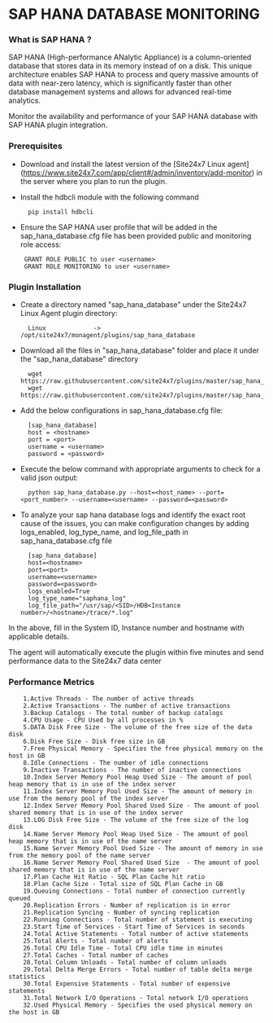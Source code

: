 # SAP HANA DATABASE MONITORING


### What is SAP HANA ?

SAP HANA (High-performance ANalytic Appliance) is a column-oriented database that stores data in its memory instead of on a disk. This unique architecture enables SAP HANA to process and query massive amounts of data with near-zero latency, which is significantly faster than other database management systems and allows for advanced real-time analytics.
	
Monitor the availability and performance of your SAP HANA database with SAP HANA plugin integration.

### Prerequisites

- Download and install the latest version of the [Site24x7 Linux agent] (https://www.site24x7.com/app/client#/admin/inventory/add-monitor) in the server where you plan to run the plugin.

- Install the hdbcli module with the following command

		pip install hdbcli
		
-  Ensure the SAP HANA user profile that will be added in the sap_hana_database.cfg file has been provided public and monitoring role access:

		GRANT ROLE PUBLIC to user <username>
		GRANT ROLE MONITORING to user <username>

### Plugin Installation

- Create a directory named "sap_hana_database" under the Site24x7 Linux Agent plugin directory: 

		Linux             ->   /opt/site24x7/monagent/plugins/sap_hana_database
		
- Download all the files in "sap_hana_database" folder and place it under the "sap_hana_database" directory

		
		wget https://raw.githubusercontent.com/site24x7/plugins/master/sap_hana_database/sap_hana_database.py
		wget https://raw.githubusercontent.com/site24x7/plugins/master/sap_hana_database/sap_hana_database.cfg
	
- Add the below configurations in sap_hana_database.cfg file:

		[sap_hana_database]
		host = <hostname>
		port = <port>
		username = <username>
		password = <password>

- Execute the below command with appropriate arguments to check for a valid json output:  

		python sap_hana_database.py --host=<host_name> --port=<port_number> --username=<username> --password=<password> 
		
- To analyze your sap hana database logs and identify the exact root cause of the issues, you can make configuration changes by adding logs_enabled, log_type_name, and log_file_path in sap_hana_database.cfg file

		[sap_hana_database]
		host=<hostname>
		port=<port>
		username=<username>
		password=<password>
		logs_enabled=True
		log_type_name="saphana_log"
		log_file_path="/usr/sap/<SID>/HDB<Instance number>/<hostname>/trace/*.log"
		
 In the above, fill in the System ID, Instance number and hostname with applicable details.
 
The agent will automatically execute the plugin within five minutes and send performance data to the Site24x7 data center
		
### Performance Metrics

		1.Active Threads - The number of active threads
		2.Active Transactions - The number of active transactions
		3.Backup Catalogs - The total number of backup catalogs
		4.CPU Usage - CPU Used by all processes in %
		5.DATA Disk Free Size - The volume of the free size of the data disk
		6.Disk Free Size - Disk free size in GB
		7.Free Physical Memory - Specifies the free physical memory on the host in GB
		8.Idle Connections - The number of idle connections
		9.Inactive Transactions - The number of inactive connections
		10.Index Server Memory Pool Heap Used Size - The amount of pool heap memory that is in use of the index server
		11.Index Server Memory Pool Used Size - The amount of memory in use from the memory pool of the index server
		12.Index Server Memory Pool Shared Used Size - The amount of pool shared memory that is in use of the index server
		13.LOG Disk Free Size - The volume of the free size of the log disk
		14.Name Server Memory Pool Heap Used Size - The amount of pool heap memory that is in use of the name server
		15.Name Server Memory Pool Used Size - The amount of memory in use from the memory pool of the name server
		16.Name Server Memory Pool Shared Used Size  - The amount of pool shared memory that is in use of the name server
		17.Plan Cache Hit Ratio - SQL Plan Cache hit ratio
		18.Plan Cache Size - Total size of SQL Plan Cache in GB
		19.Queuing Connections - Total number of connection currently queued
		20.Replication Errors - Number of replication is in error
		21.Replication Syncing - Number of syncing replication
		22.Running Connections - Total number of statement is executing
		23.Start Time of Services - Start Time of Services in seconds
		24.Total Active Statements - Total number of active statements
		25.Total Alerts - Total number of alerts
		26.Total CPU Idle Time - Total CPU idle time in minutes
		27.Total Caches - Total number of caches
		28.Total Column Unloads - Total number of column unloads
		29.Total Delta Merge Errors - Total number of table delta merge statistics
		30.Total Expensive Statements - Total number of expensive statements
		31.Total Network I/O Operations - Total network I/O operations
		32.Used Physical Memory - Specifies the used physical memory on the host in GB
		


